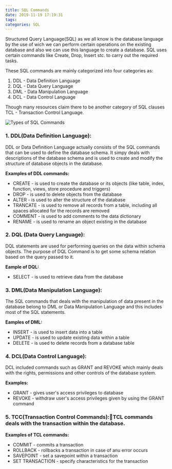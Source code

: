 ```yaml
---
title: SQL Commands
date: 2019-11-19 17:19:31
tags:
categories: SQL
---
```


Structured Query Language(SQL) as we all know is the database language by the use of wich we can perform certain operations on the existing database and also we can use this language to create a database. SQL uses certain commands like Create, Drop, Insert stc. to carry out the required tasks. 

<!-- more -->

These SQL commands are mainly categorized into four categories as:
1. DDL - Data Definition Language
2. DQL - Data Query Language
3. DML - Data Manipulation Language
4. DCL - Data Control Language

Though many resources claim there to be another category of SQL clauses TCL - Transaction Control Language.

![Types of SQL Commands](https://i.imgur.com/7L4MHpG.png)

### 1. DDL(Data Definition Language): 
DDL or Data Definition Language actually consists of the SQL commands that can be used to define the database schema. It simpy deals with descriptions of the database schema and is used to create and modify the structure of database objects in the database.
	
**Examples of DDL commands:**
- CREATE - is used to create the database or its objects (like table, index, function, views, store procedure and triggers)
- DROP - is used to delete objects from the database
- ALTER - is used to alter the structure of the database
- TRANCATE - is used to remove all records from a table, including all spaces allocated for the records are removed
- COMMENT - is used to add comments to the data dictionary
- RENAME - is used to rename an object existing in the database

### 2. DQL (Data Query Language):
DQL statements are used for performing queries on the data within schema objects. The purpose of DQL Command is to get some schema relation based on the query passed to it.

**Eample of DQL:**
- SELECT - is used to retrieve data from the database

###	3. DML(Data Manipulation Language):
The SQL commands that deals with the manipulation of data present in the database belong to DML or Data Manipulation Language and this includes most of the SQL statements.
	
**Eamples of DML:**
- INSERT - is used to insert data into a table
- UPDATE - is used to update existing data within a table
- DELETE - is used to delete records from a database table
	
###	4. DCL(Data Control Language):
DCL included commands such as GRANT and REVOKE which mainly deals with the rights, permissions and other controls of the database system.
	
**Examples:**
- GRANT - gives user's access privileges to database
- REVOKE - withdraw user's access privileges given by using the GRANT command
	
###	5. TCC(Transaction Control Commands):TCL commands deals with the transaction within the database.

**Examples of TCL commands:**
- COMMIT - commits a transaction
- ROLLBACK - rollbacks a transaction in case of anu error occurs
- SAVEPOINT - set a savepoint within a transaction
- SET TRANSACTION - specify characteristics for the transaction
